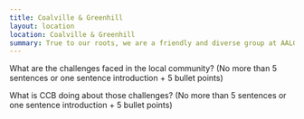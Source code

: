 ```yaml
---
title: Coalville & Greenhill
layout: location
location: Coalville & Greenhill
summary: True to our roots, we are a friendly and diverse group at AALGS.
---
```


What are the challenges faced in the local community? (No more than 5 sentences or one sentence introduction + 5 bullet points)

What is CCB doing about those challenges? (No more than 5 sentences or one sentence introduction + 5 bullet points)